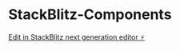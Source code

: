 # StackBlitz-Components

[Edit in StackBlitz next generation editor ⚡️](https://stackblitz.com/~/github.com/joaorafaeldeoliveira/StackBlitz-Components)